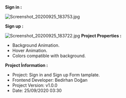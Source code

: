 **Sign in :**

![Screenshot_20200925_183753.jpg](https://user-images.githubusercontent.com/59766658/94286954-5bc70600-ff5e-11ea-9e51-f9d0c8179c62.jpg)

**Sign up :**

![Screenshot_20200925_183722.jpg](https://user-images.githubusercontent.com/59766658/94287138-9a5cc080-ff5e-11ea-942c-66455be9cd7f.jpg)
**Project Properties :**

- Background Animation. 
- Hover Animation. 
- Colors compatible with background. 

**Project İnformation :**

- Project: Sign in and Sign up Form tamplate.
- Frontend Developer: Bedirhan Doğan
- Project Version: v1.0.0
- Date: 25/09/2020 03:30
